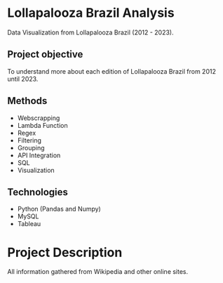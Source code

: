 # Lollapalooza Brazil Analysis
Data Visualization from Lollapalooza Brazil (2012 - 2023).

## Project objective
To understand more about each edition of Lollapalooza Brazil from 2012 until 2023.

## Methods
- Webscrapping
- Lambda Function
- Regex
- Filtering
- Grouping
- API Integration
- SQL
- Visualization

## Technologies
- Python (Pandas and Numpy)
- MySQL
- Tableau

# Project Description
All information gathered from Wikipedia and other online sites.
